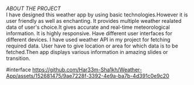 *ABOUT THE PROJECT*  
I have designed this weather app by using basic technologies.However it is user friendly as well as enchanting.
It provides multiple weather realated data of user's choice.It gives accurate and real-time meteorological information.
It is highly responsive. Have different user interfaces for different devices.
I have used weather API in my project for fetching required data.
User have to give location or area for which data is to be fetched.Then app displays various information in amazing slides or transition.

#interface
https://github.com/Har33m-Sha1kh/Weather-App/assets/152681475/9ae7228f-3392-4e9a-ba7b-4d391c0e9c20


